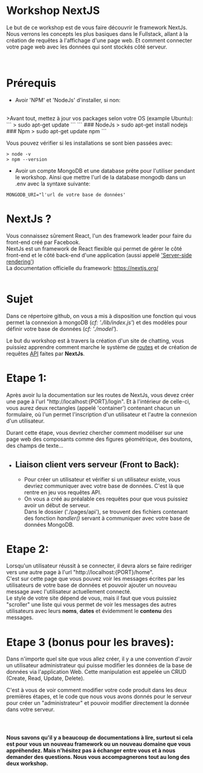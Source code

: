 # **Workshop NextJS**

Le but de ce workshop est de vous faire découvrir le framework NextJs.
<br>
Nous verrons les concepts les plus basiques dans le Fullstack, allant à la création de requêtes à l'affichage d'une page web. Et comment connecter votre page web avec les données qui sont stockés côté serveur.

<br>

# **Prérequis**

- Avoir 'NPM' et 'NodeJs' d'installer, si non:
<br>
>Avant tout, mettez à jour vos packages selon votre OS (example Ubuntu):
```
> sudo apt-get update
```
```
### NodeJs
> sudo apt-get install nodejs
### Npm
> sudo apt-get update npm
```

Vous pouvez vérifier si les installations se sont bien passées avec:
```
> node -v
> npm --version
```

- Avoir un compte MongoDB et une database prête pour l'utiliser pendant le workshop. Ainsi que mettre l'url de la database mongodb dans un .env avec la syntaxe suivante:
```
MONGODB_URI="l'url de votre base de données'
```

# **NextJs ?**

Vous connaissez sûrement React, l'un des framework leader pour faire du front-end créé par Facebook.
<br>
NextJs est un framework de React flexible qui permet de gérer le côté front-end et le côté back-end d'une application (aussi appelé ['Server-side rendering'](https://www.heavy.ai/technical-glossary/server-side-rendering))
<br>
La documentation officielle du framework: https://nextjs.org/
<br>
<br>

# **Sujet**

Dans ce répertoire github, on vous a mis à disposition une fonction qui vous permet la connexion à mongoDB (*cf: './lib/index.js'*) et des modèles pour définir votre base de données (*cf: './model'*).

Le but du workshop est à travers la création d'un site de chatting, vous puissiez apprendre comment marche le système de [routes](https://nextjs.org/docs/routing/introduction) et de création de requêtes [API](https://nextjs.org/docs/api-routes/introduction) faites par **NextJs**.

# Etape 1:

Après avoir lu la documentation sur les routes de NextJs, vous devez créer une page à l'url "http://localhost:{PORT}/login". Et à l'intérieur de celle-ci, vous aurez deux rectangles (appelé 'container') contenant chacun un formulaire, où l'un permet l'inscription d'un utilisateur et l'autre la connexion d'un utilisateur.

Durant cette étape, vous devriez chercher comment modéliser sur une page web des composants comme des figures géométrique, des boutons, des champs de texte...

- ## Liaison client vers serveur (Front to Back):
    - Pour créer un utilisateur et vérifier si un utilisateur existe, vous devriez communiquer avec votre base de données. C'est là que rentre en jeu vos requêtes API.
    - On vous a créé au préalable ces requêtes pour que vous puissiez avoir un début de serveur. <br> Dans le dossier ('./pages/api'), se trouvent des fichiers contenant des fonction *handler()* servant à communiquer avec votre base de données MongoDB.

# Etape 2:

Lorsqu'un utilisateur réussit à se connecter, il devra alors se faire rediriger vers une autre page à l'url "http://localhost:{PORT}/home".
<br>
C'est sur cette page que vous pouvez voir les messages écrites par les utilisateurs de votre base de données et pouvoir ajouter un nouveau message avec l'utilisateur actuellement connecté.
<br>
Le style de votre site dépend de vous, mais il faut que vous puissiez "scroller" une liste qui vous permet de voir les messages des autres utilisateurs avec leurs **noms**, **dates** et évidemment le **contenu** des messages.

# Etape 3 (bonus pour les braves):

Dans n'importe quel site que vous allez créer, il y a une convention d'avoir un utilisateur administrateur qui puisse modifier les données de la base de données via l'application Web. Cette manipulation est appelée un CRUD (Create, Read, Update, Delete).

C'est à vous de voir comment modifier votre code produit dans les deux premières étapes, et le code que nous vous avons donnés pour le serveur pour créer un "administrateur" et pouvoir modifier directement la donnée dans votre serveur.
<br>
<br>
#

**Nous savons qu'il y a beaucoup de documentations à lire, surtout si cela est pour vous un nouveau framework ou un nouveau domaine que vous appréhendez. Mais n'hésitez pas à échanger entre vous et à nous demander des questions. Nous vous accompagnerons tout au long des deux workshop.**